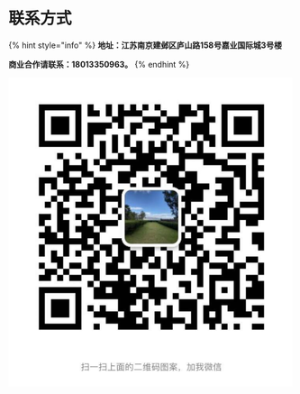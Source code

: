 # 联系方式

{% hint style="info" %}
**地址：江苏南京建邺区庐山路158号嘉业国际城3号楼**

**商业合作请联系：18013350963。**
{% endhint %}

![&#x4EA7;&#x54C1;&#x8D1F;&#x8D23;-&#x674E;&#x7ECF;&#x7406;](../.gitbook/assets/image%20%2838%29.png)

